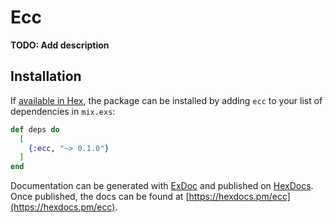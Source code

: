 # Ecc

**TODO: Add description**

## Installation

If [available in Hex](https://hex.pm/docs/publish), the package can be installed
by adding `ecc` to your list of dependencies in `mix.exs`:

```elixir
def deps do
  [
    {:ecc, "~> 0.1.0"}
  ]
end
```

Documentation can be generated with [ExDoc](https://github.com/elixir-lang/ex_doc)
and published on [HexDocs](https://hexdocs.pm). Once published, the docs can
be found at [https://hexdocs.pm/ecc](https://hexdocs.pm/ecc).


